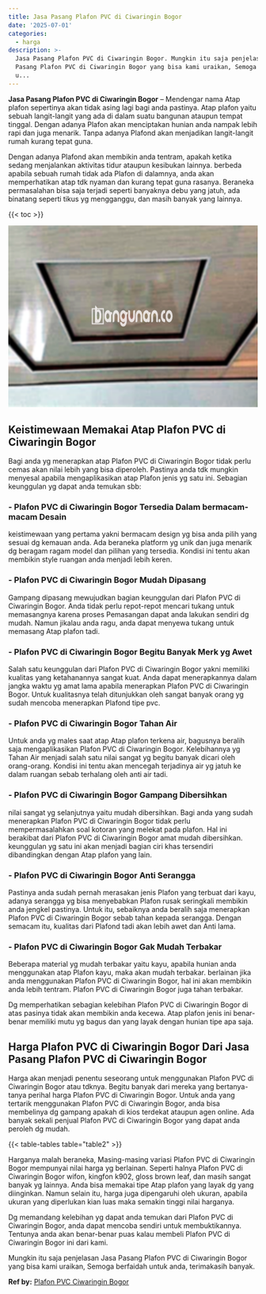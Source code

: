 ```yaml
---
title: Jasa Pasang Plafon PVC di Ciwaringin Bogor
date: '2025-07-01'
categories:
  - harga
description: >-
  Jasa Pasang Plafon PVC di Ciwaringin Bogor. Mungkin itu saja penjelasan Jasa
  Pasang Plafon PVC di Ciwaringin Bogor yang bisa kami uraikan, Semoga berfaidah
  u...
---
```


**Jasa Pasang Plafon PVC di Ciwaringin Bogor** – Mendengar nama Atap plafon sepertinya akan tidak asing lagi bagi anda pastinya. Atap plafon yaitu sebuah langit-langit yang ada di dalam suatu bangunan ataupun tempat tinggal. Dengan adanya Plafon akan menciptakan hunian anda nampak lebih rapi dan juga menarik. Tanpa adanya Plafond akan menjadikan langit-langit rumah kurang tepat guna.

Dengan adanya Plafond akan membikin anda tentram, apakah ketika sedang menjalankan aktivitas tidur ataupun kesibukan lainnya. berbeda apabila sebuah rumah tidak ada Plafon di dalamnya, anda akan memperhatikan atap tdk nyaman dan kurang tepat guna rasanya. Beraneka permasalahan bisa saja terjadi seperti banyaknya debu yang jatuh, ada binatang seperti tikus yg mengganggu, dan masih banyak yang lainnya.

{{< toc >}}

![Jasa Pasang Plafon PVC di Ciwaringin Bogor](/images/flafond-pvc-murah14.png)

## Keistimewaan Memakai Atap Plafon PVC di Ciwaringin Bogor

Bagi anda yg menerapkan atap Plafon PVC di Ciwaringin Bogor tidak perlu cemas akan nilai lebih yang bisa diperoleh. Pastinya anda tdk mungkin menyesal apabila mengaplikasikan atap Plafon jenis yg satu ini. Sebagian keunggulan yg dapat anda temukan sbb:

### \- Plafon PVC di Ciwaringin Bogor Tersedia Dalam bermacam-macam Desain

keistimewaan yang pertama yakni bermacam design yg bisa anda pilih yang sesuai dg kemauan anda. Ada beraneka platform yg unik dan juga menarik dg beragam ragam model dan pilihan yang tersedia. Kondisi ini tentu akan membikin style ruangan anda menjadi lebih keren.

### \- Plafon PVC di Ciwaringin Bogor Mudah Dipasang

Gampang dipasang mewujudkan bagian keunggulan dari Plafon PVC di Ciwaringin Bogor. Anda tidak perlu repot-repot mencari tukang untuk memasangnya karena proses Pemasangan dapat anda lakukan sendiri dg mudah. Namun jikalau anda ragu, anda dapat menyewa tukang untuk memasang Atap plafon tadi.

### \- Plafon PVC di Ciwaringin Bogor Begitu Banyak Merk yg Awet

Salah satu keunggulan dari Plafon PVC di Ciwaringin Bogor yakni memiliki kualitas yang ketahanannya sangat kuat. Anda dapat menerapkannya dalam jangka waktu yg amat lama apabila menerapkan Plafon PVC di Ciwaringin Bogor. Untuk kualitasnya telah ditunjukkan oleh sangat banyak orang yg sudah mencoba menerapkan Plafond tipe pvc.

### \- Plafon PVC di Ciwaringin Bogor Tahan Air

Untuk anda yg males saat atap Atap plafon terkena air, bagusnya beralih saja mengaplikasikan Plafon PVC di Ciwaringin Bogor. Kelebihannya yg Tahan Air menjadi salah satu nilai sangat yg begitu banyak dicari oleh orang-orang. Kondisi ini tentu akan mencegah terjadinya air yg jatuh ke dalam ruangan sebab terhalang oleh anti air tadi.

### \- Plafon PVC di Ciwaringin Bogor Gampang Dibersihkan

nilai sangat yg selanjutnya yaitu mudah dibersihkan. Bagi anda yang sudah menerapkan Plafon PVC di Ciwaringin Bogor tidak perlu mempermasalahkan soal kotoran yang melekat pada plafon. Hal ini berakibat dari Plafon PVC di Ciwaringin Bogor amat mudah dibersihkan. keunggulan yg satu ini akan menjadi bagian ciri khas tersendiri dibandingkan dengan Atap plafon yang lain.

### \- Plafon PVC di Ciwaringin Bogor Anti Serangga

Pastinya anda sudah pernah merasakan jenis Plafon yang terbuat dari kayu, adanya serangga yg bisa menyebabkan Plafon rusak seringkali membikin anda jengkel pastinya. Untuk itu, sebaiknya anda beralih saja menerapkan Plafon PVC di Ciwaringin Bogor sebab tahan kepada serangga. Dengan semacam itu, kualitas dari Plafond tadi akan lebih awet dan Anti lama.

### \- Plafon PVC di Ciwaringin Bogor Gak Mudah Terbakar

Beberapa material yg mudah terbakar yaitu kayu, apabila hunian anda menggunakan atap Plafon kayu, maka akan mudah terbakar. berlainan jika anda menggunakan Plafon PVC di Ciwaringin Bogor, hal ini akan membikin anda lebih tentram. Plafon PVC di Ciwaringin Bogor juga tahan terbakar.

Dg memperhatikan sebagian kelebihan Plafon PVC di Ciwaringin Bogor di atas pasinya tidak akan membikin anda kecewa. Atap plafon jenis ini benar-benar memiliki mutu yg bagus dan yang layak dengan hunian tipe apa saja.

## Harga Plafon PVC di Ciwaringin Bogor Dari Jasa Pasang Plafon PVC di Ciwaringin Bogor

Harga akan menjadi penentu seseorang untuk menggunakan Plafon PVC di Ciwaringin Bogor atau tdknya. Begitu banyak dari mereka yang bertanya-tanya perihal harga Plafon PVC di Ciwaringin Bogor. Untuk anda yang tertarik menggunakan Plafon PVC di Ciwaringin Bogor, anda bisa membelinya dg gampang apakah di kios terdekat ataupun agen online. Ada banyak sekali penjual Plafon PVC di Ciwaringin Bogor yang dapat anda peroleh dg mudah.

{{< table-tables table="table2" >}}

Harganya malah beraneka, Masing-masing variasi Plafon PVC di Ciwaringin Bogor mempunyai nilai harga yg berlainan. Seperti halnya Plafon PVC di Ciwaringin Bogor wifon, kingfon k902, gloss brown leaf, dan masih sangat banyak yg lainnya. Anda bisa memakai tipe Atap plafon yang layak dg yang diinginkan. Namun selain itu, harga juga dipengaruhi oleh ukuran, apabila ukuran yang diperlukan kian luas maka semakin tinggi nilai harganya.

Dg memandang kelebihan yg dapat anda temukan dari Plafon PVC di Ciwaringin Bogor, anda dapat mencoba sendiri untuk membuktikannya. Tentunya anda akan benar-benar puas kalau membeli Plafon PVC di Ciwaringin Bogor ini dari kami.

Mungkin itu saja penjelasan Jasa Pasang Plafon PVC di Ciwaringin Bogor yang bisa kami uraikan, Semoga berfaidah untuk anda, terimakasih banyak.

**Ref by:** [Plafon PVC Ciwaringin Bogor](https://id.wikipedia.org/wiki/Plafon)
